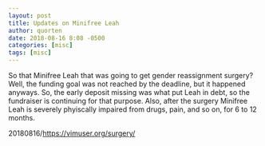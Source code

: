 ```yaml
---
layout: post
title: Updates on Minifree Leah
author: quorten
date: 2018-08-16 8:08 -0500
categories: [misc]
tags: [misc]
---
```


So that Minifree Leah that was going to get gender reassignment
surgery?  Well, the funding goal was not reached by the deadline, but
it happened anyways.  So, the early deposit missing was what put Leah
in debt, so the fundraiser is continuing for that purpose.  Also,
after the surgery Minifree Leah is severely phyiscally impaired from
drugs, pain, and so on, for 6 to 12 months.

20180816/https://vimuser.org/surgery/
